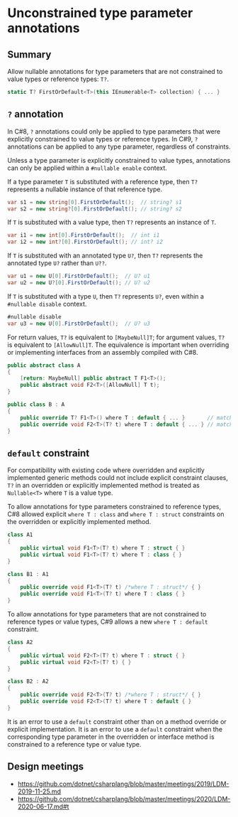 ﻿# Unconstrained type parameter annotations

## Summary

Allow nullable annotations for type parameters that are not constrained to value types or reference types: `T?`.
```C#
static T? FirstOrDefault<T>(this IEnumerable<T> collection) { ... }
```

## `?` annotation

In C#8, `?` annotations could only be applied to type parameters that were explicitly constrained to value types or reference types.
In C#9, `?` annotations can be applied to any type parameter, regardless of constraints.

Unless a type parameter is explicitly constrained to value types, annotations can only be applied within a `#nullable enable` context.

If a type parameter `T` is substituted with a reference type, then `T?` represents a nullable instance of that reference type.
```C#
var s1 = new string[0].FirstOrDefault();  // string? s1
var s2 = new string?[0].FirstOrDefault(); // string? s2
```

If `T` is substituted with a value type, then `T?` represents an instance of `T`.
```C#
var i1 = new int[0].FirstOrDefault();  // int i1
var i2 = new int?[0].FirstOrDefault(); // int? i2
```

If `T` is substituted with an annotated type `U?`, then `T?` represents the annotated type `U?` rather than `U??`.
```C#
var u1 = new U[0].FirstOrDefault();  // U? u1
var u2 = new U?[0].FirstOrDefault(); // U? u2
```

If `T` is substituted with a type `U`, then `T?` represents `U?`, even within a `#nullable disable` context.
```C#
#nullable disable
var u3 = new U[0].FirstOrDefault();  // U? u3
```

For return values, `T?` is equivalent to `[MaybeNull]T`;
for argument values, `T?` is equivalent to `[AllowNull]T`.
The equivalence is important when overriding or implementing interfaces from an assembly compiled with C#8.
```C#
public abstract class A
{
    [return: MaybeNull] public abstract T F1<T>();
    public abstract void F2<T>([AllowNull] T t);
}

public class B : A
{
    public override T? F1<T>() where T : default { ... }       // matches A.F1<T>()
    public override void F2<T>(T? t) where T : default { ... } // matches A.F2<T>()
}
```

## `default` constraint

For compatibility with existing code where overridden and explicitly implemented generic methods could not include explicit constraint clauses, `T?` in an overridden or explicitly implemented method is treated as `Nullable<T>` where `T` is a value type.

To allow annotations for type parameters constrained to reference types, C#8 allowed explicit `where T : class` and `where T : struct` constraints on the overridden or explicitly implemented method.
```C#
class A1
{
    public virtual void F1<T>(T? t) where T : struct { }
    public virtual void F1<T>(T? t) where T : class { }
}

class B1 : A1
{
    public override void F1<T>(T? t) /*where T : struct*/ { }
    public override void F1<T>(T? t) where T : class { }
}
```

To allow annotations for type parameters that are not constrained to reference types or value types, C#9 allows a new `where T : default` constraint.
```C#
class A2
{
    public virtual void F2<T>(T? t) where T : struct { }
    public virtual void F2<T>(T? t) { }
}

class B2 : A2
{
    public override void F2<T>(T? t) /*where T : struct*/ { }
    public override void F2<T>(T? t) where T : default { }
}
```

It is an error to use a `default` constraint other than on a method override or explicit implementation.
It is an error to use a `default` constraint when the corresponding type parameter in the overridden or interface method is constrained to a reference type or value type.

## Design meetings

- https://github.com/dotnet/csharplang/blob/master/meetings/2019/LDM-2019-11-25.md
- https://github.com/dotnet/csharplang/blob/master/meetings/2020/LDM-2020-06-17.md#t

